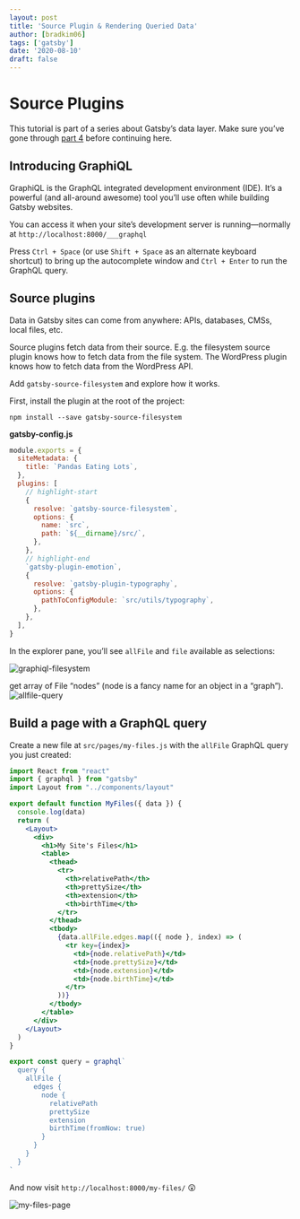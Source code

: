 ```yaml
---
layout: post
title: 'Source Plugin & Rendering Queried Data'
author: [bradkim06]
tags: ['gatsby']
date: '2020-08-10'
draft: false
---
```


Source Plugins
===
This tutorial is part of a series about Gatsby’s data layer. Make sure you’ve gone through [part 4](/gatsby/dataInGatsby/) before continuing here.

Introducing GraphiQL
---
GraphiQL is the GraphQL integrated development environment (IDE). It’s a powerful (and all-around awesome) tool you’ll use often while building Gatsby websites.

You can access it when your site’s development server is running—normally at `http://localhost:8000/___graphql`

Press `Ctrl + Space` (or use `Shift + Space` as an alternate keyboard shortcut) to bring up the autocomplete window and `Ctrl + Enter` to run the GraphQL query.

Source plugins
---
Data in Gatsby sites can come from anywhere: APIs, databases, CMSs, local files, etc.

Source plugins fetch data from their source. E.g. the filesystem source plugin knows how to fetch data from the file system. The WordPress plugin knows how to fetch data from the WordPress API.

Add `gatsby-source-filesystem` and explore how it works.

First, install the plugin at the root of the project:

`npm install --save gatsby-source-filesystem`

**gatsby-config.js** 
```jsx
module.exports = {
  siteMetadata: {
    title: `Pandas Eating Lots`,
  },
  plugins: [
    // highlight-start
    {
      resolve: `gatsby-source-filesystem`,
      options: {
        name: `src`,
        path: `${__dirname}/src/`,
      },
    },
    // highlight-end
    `gatsby-plugin-emotion`,
    {
      resolve: `gatsby-plugin-typography`,
      options: {
        pathToConfigModule: `src/utils/typography`,
      },
    },
  ],
}
```
In the explorer pane, you’ll see `allFile` and `file` available as selections:

![graphiql-filesystem](../img/graphiql-filesystem.png)

get array of File “nodes” (node is a fancy name for an object in a “graph”).
![allfile-query](../img/allfile-query.png)

Build a page with a GraphQL query
---

Create a new file at `src/pages/my-files.js` with the `allFile` GraphQL query you just created:
```jsx
import React from "react"
import { graphql } from "gatsby"
import Layout from "../components/layout"

export default function MyFiles({ data }) {
  console.log(data)
  return (
    <Layout>
      <div>
        <h1>My Site's Files</h1>
        <table>
          <thead>
            <tr>
              <th>relativePath</th>
              <th>prettySize</th>
              <th>extension</th>
              <th>birthTime</th>
            </tr>
          </thead>
          <tbody>
            {data.allFile.edges.map(({ node }, index) => (
              <tr key={index}>
                <td>{node.relativePath}</td>
                <td>{node.prettySize}</td>
                <td>{node.extension}</td>
                <td>{node.birthTime}</td>
              </tr>
            ))}
          </tbody>
        </table>
      </div>
    </Layout>
  )
}

export const query = graphql`
  query {
    allFile {
      edges {
        node {
          relativePath
          prettySize
          extension
          birthTime(fromNow: true)
        }
      }
    }
  }
`
```
And now visit `http://localhost:8000/my-files/` 😲

![my-files-page](../img/my-files-page.png)
